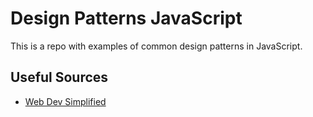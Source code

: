 # Design Patterns JavaScript

This is a repo with examples of common design patterns in JavaScript. 

## Useful Sources
- [Web Dev Simplified](https://www.youtube.com/@WebDevSimplified)